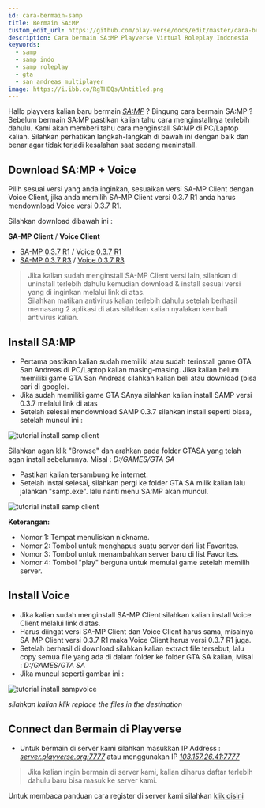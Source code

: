 ```yaml
---
id: cara-bermain-samp
title: Bermain SA:MP
custom_edit_url: https://github.com/play-verse/docs/edit/master/cara-bermain-samp.md
description: Cara bermain SA:MP Playverse Virtual Roleplay Indonesia
keywords:
  - samp
  - samp indo
  - samp roleplay
  - gta
  - san andreas multiplayer
image: https://i.ibb.co/RgTHBQs/Untitled.png
---
```


Hallo playvers kalian baru bermain [*SA:MP*](https://www.sa-mp.com/) ? Bingung cara bermain SA:MP ? Sebelum bermain SA:MP pastikan kalian tahu cara menginstallnya terlebih dahulu. Kami akan memberi tahu cara menginstall SA:MP di PC/Laptop kalian. Silahkan perhatikan langkah-langkah di bawah ini dengan baik dan benar agar tidak terjadi kesalahan saat sedang meninstall.

## Download SA:MP + Voice
Pilih sesuai versi yang anda inginkan, sesuaikan versi SA-MP Client dengan Voice Client, jika anda memilih SA-MP Client versi 0.3.7 R1 anda harus mendownload Voice versi 0.3.7 R1.

Silahkan download dibawah ini :

 **SA-MP Client** / **Voice Client**
 - [SA-MP 0.3.7 R1](https://drive.google.com/file/d/1Q-BypJuFQ70M_JdZeH6EEGzfNLxfI7dU/view?usp=sharing) / [Voice 0.3.7 R1](https://forum.playverse.org/attachment.php?aid=3)
 - [SA-MP 0.3.7 R3](https://drive.google.com/file/d/1zOht_KvMq-DSXKztaD9zsr2OxBZD0QyF/view?usp=sharing) / [Voice 0.3.7 R3](https://forum.playverse.org/attachment.php?aid=2)

> Jika kalian sudah menginstall SA-MP Client versi lain, silahkan di uninstall terlebih dahulu kemudian download & install sesuai versi yang di inginkan melalui link di atas.<br/>
Silahkan matikan antivirus kalian terlebih dahulu setelah berhasil memasang 2 aplikasi di atas silahkan kalian nyalakan kembali antivirus kalian.

## Install SA:MP  

- Pertama pastikan kalian sudah memiliki atau sudah terinstall game GTA San Andreas di PC/Laptop kalian masing-masing. Jika kalian belum memiliki game GTA San Andreas silahkan kalian beli atau download (bisa cari di google).
- Jika sudah memiliki game GTA SAnya silahkan kalian install SAMP versi 0.3.7 melalui link di atas
- Setelah selesai mendownload SAMP 0.3.7 silahkan install seperti biasa, setelah muncul ini :

![tutorial install samp client](https://steamuserimages-a.akamaihd.net/ugc/958603887339474389/EB6C84B8590DA5FA9263F7EBDF5AAEF7D4C7FC10/)

Silahkan agan klik "Browse" dan arahkan pada folder GTASA yang telah agan install sebelumnya. Misal : *D:/GAMES/GTA SA*

- Pastikan kalian tersambung ke internet.
- Setelah instal selesai, silahkan pergi ke folder GTA SA milik kalian lalu jalankan "samp.exe". lalu nanti menu SA:MP akan muncul.

![tutorial install samp client](https://i.ibb.co/RgTHBQs/Untitled.png)

**Keterangan:**

- Nomor 1: Tempat menuliskan nickname.
- Nomor 2: Tombol untuk menghapus suatu server dari list Favorites.
- Nomor 3: Tombol untuk menambahkan server baru di list Favorites.
- Nomor 4: Tombol "play" berguna untuk memulai game setelah memilih server.

## Install Voice

 - Jika kalian sudah menginstall SA-MP Client silahkan kalian install Voice Client melalui link diatas.
 - Harus diingat versi SA-MP Client dan Voice Client harus sama, misalnya SA-MP Client versi 0.3.7 R1 maka Voice Client harus versi 0.3.7 R1 juga.
 - Setelah berhasil di download silahkan kalian extract file tersebut, lalu copy semua file yang ada di dalam folder ke folder GTA SA kalian, Misal : *D:/GAMES/GTA SA*
 - Jika muncul seperti gambar ini :

![tutorial install sampvoice](https://i.ibb.co/FHd64Tq/voice.png)

*silahkan kalian klik replace the files in the destination*

## Connect dan Bermain di Playverse

- Untuk bermain di server kami silahkan masukkan IP Address : [*server.playverse.org:7777*](samp://server.playverse.org:7777) atau menggunakan IP [*103.157.26.41:7777*](samp://103.157.26.41:7777)

> Jika kalian ingin bermain di server kami, kalian diharus daftar terlebih dahulu baru bisa masuk ke server kami.

Untuk membaca panduan cara register di server kami silahkan [klik disini](https://wiki.playverse.org/docs/cara-daftar-akun)
